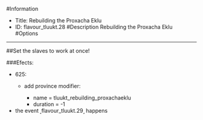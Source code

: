 #Information
 - Title: Rebuilding the Proxacha Eklu
 - ID: flavour_tluukt.28
#Description
Rebuilding the Proxacha Eklu
#Options

___
##Set the slaves to work at once!

###Efects:<ul><li>625:</li><ul><li>add province modifier:</li><ul><li>name = tluukt_rebuilding_proxachaeklu</li><li>duration = -1</li></ul></ul><li>the event ˻flavour_tluukt.29˼ happens</li></ul>
